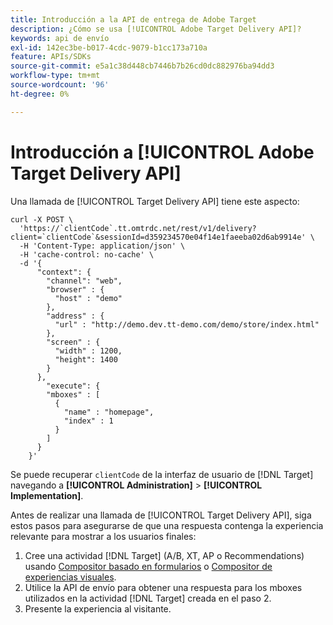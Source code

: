 ```yaml
---
title: Introducción a la API de entrega de Adobe Target
description: ¿Cómo se usa [!UICONTROL Adobe Target Delivery API]?
keywords: api de envío
exl-id: 142ec3be-b017-4cdc-9079-b1cc173a710a
feature: APIs/SDKs
source-git-commit: e5a1c38d448cb7446b7b26cd0dc882976ba94dd3
workflow-type: tm+mt
source-wordcount: '96'
ht-degree: 0%

---
```


# Introducción a [!UICONTROL Adobe Target Delivery API]

Una llamada de [!UICONTROL Target Delivery API] tiene este aspecto:

```
curl -X POST \
  'https://`clientCode`.tt.omtrdc.net/rest/v1/delivery?client=`clientCode`&sessionId=d359234570e04f14e1faeeba02d6ab9914e' \
  -H 'Content-Type: application/json' \
  -H 'cache-control: no-cache' \
  -d '{
      "context": {
        "channel": "web",
        "browser" : {
          "host" : "demo"
        },
        "address" : {
          "url" : "http://demo.dev.tt-demo.com/demo/store/index.html"
        },
        "screen" : {
          "width" : 1200,
          "height": 1400
        }
      },
        "execute": {
        "mboxes" : [
          {
            "name" : "homepage",
            "index" : 1
          }
        ]
      }
    }'
```

Se puede recuperar `clientCode` de la interfaz de usuario de [!DNL Target] navegando a **[!UICONTROL Administration]** > **[!UICONTROL Implementation]**.

Antes de realizar una llamada de [!UICONTROL Target Delivery API], siga estos pasos para asegurarse de que una respuesta contenga la experiencia relevante para mostrar a los usuarios finales:

1. Cree una actividad [!DNL Target] (A/B, XT, AP o Recommendations) usando [Compositor basado en formularios](https://experienceleague.adobe.com/docs/target/using/experiences/form-experience-composer.html?lang=es) o [Compositor de experiencias visuales](https://experienceleague.adobe.com/docs/target/using/experiences/vec/visual-experience-composer.html?lang=es).
1. Utilice la API de envío para obtener una respuesta para los mboxes utilizados en la actividad [!DNL Target] creada en el paso 2.
1. Presente la experiencia al visitante.
